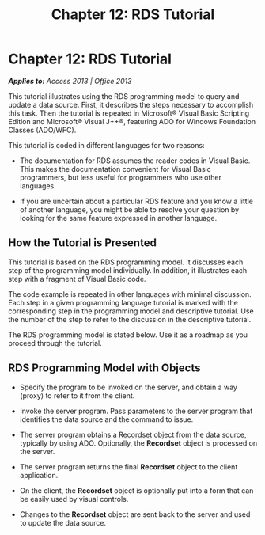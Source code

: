 ﻿---
title: 'Chapter 12: RDS Tutorial'
TOCTitle: 'Chapter 12: RDS Tutorial'
ms:assetid: fa44a5e8-e4df-dfdd-d7a1-a870ec3cabdd
ms:mtpsurl: https://msdn.microsoft.com/en-us/library/JJ250277(v=office.15)
ms:contentKeyID: 48548837
ms.date: 09/18/2015
mtps_version: v=office.15
---

# Chapter 12: RDS Tutorial


_**Applies to:** Access 2013 | Office 2013_

This tutorial illustrates using the RDS programming model to query and update a data source. First, it describes the steps necessary to accomplish this task. Then the tutorial is repeated in Microsoft® Visual Basic Scripting Edition and Microsoft® Visual J++®, featuring ADO for Windows Foundation Classes (ADO/WFC).

This tutorial is coded in different languages for two reasons:

  - The documentation for RDS assumes the reader codes in Visual Basic. This makes the documentation convenient for Visual Basic programmers, but less useful for programmers who use other languages.

  - If you are uncertain about a particular RDS feature and you know a little of another language, you might be able to resolve your question by looking for the same feature expressed in another language.

## How the Tutorial is Presented

This tutorial is based on the RDS programming model. It discusses each step of the programming model individually. In addition, it illustrates each step with a fragment of Visual Basic code.

The code example is repeated in other languages with minimal discussion. Each step in a given programming language tutorial is marked with the corresponding step in the programming model and descriptive tutorial. Use the number of the step to refer to the discussion in the descriptive tutorial.

The RDS programming model is stated below. Use it as a roadmap as you proceed through the tutorial.

## RDS Programming Model with Objects

  - Specify the program to be invoked on the server, and obtain a way (proxy) to refer to it from the client.

  - Invoke the server program. Pass parameters to the server program that identifies the data source and the command to issue.

  - The server program obtains a [Recordset](recordset-object-ado.md) object from the data source, typically by using ADO. Optionally, the **Recordset** object is processed on the server.

  - The server program returns the final **Recordset** object to the client application.

  - On the client, the **Recordset** object is optionally put into a form that can be easily used by visual controls.

  - Changes to the **Recordset** object are sent back to the server and used to update the data source.


